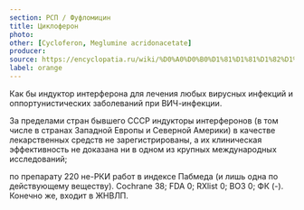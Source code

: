 ```yaml
---
section: РСП / Фуфломицин
title: Циклоферон
photo:
other: [Cycloferon, Meglumine acridоnacetate]
producer:
source: https://encyclopatia.ru/wiki/%D0%A0%D0%B0%D1%81%D1%81%D1%82%D1%80%D0%B5%D0%BB%D1%8C%D0%BD%D1%8B%D0%B9_%D1%81%D0%BF%D0%B8%D1%81%D0%BE%D0%BA_%D0%BF%D1%80%D0%B5%D0%BF%D0%B0%D1%80%D0%B0%D1%82%D0%BE%D0%B2
label: orange
---
```


Как бы индуктор интерферона для лечения любых вирусных инфекций и оппортунистических заболеваний при ВИЧ-инфекции.

За пределами стран бывшего СССР индукторы интерферонов (в том числе в странах Западной Европы и Северной Америки) в качестве лекарственных средств не зарегистрированы, а их клиническая эффективность не доказана ни в одном из крупных международных исследований;

по препарату 220 не-РКИ работ в индексе Пабмеда (и лишь одна по действующему веществу). Cochrane 38; FDA 0; RXlist 0; ВОЗ 0; ФК (-). Конечно же, входит в ЖНВЛП.
